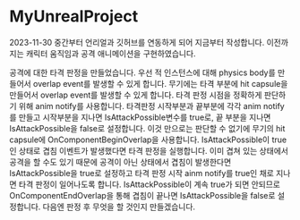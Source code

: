 # MyUnrealProject
2023-11-30
중간부터 언리얼과 깃허브를 연동하게 되어 지금부터 작성합니다.
이전까지는 캐릭터 움직임과 공격 애니메이션을 구현하였습니다.

공격에 대한 타격 판정을 만들었습니다.
우선 적 인스턴스에 대해 physics body를 만들어서 overlap event를 발생할 수 있게 합니다.
무기에는 타격 부분에 hit capsule을 만들어서 overlap event를 발생할 수 있게 합니다.
타격 판정 시점을 정확하게 판단하기 위해 anim notify를 사용합니다.
타격판정 시작부분과 끝부분에 각각 anim notify를 만들고 시작부분을 지나면 IsAttackPossible변수를 true로, 끝 부분을 지나면 IsAttackPossible을 false로 설정합니다.
이것 만으로는 판단할 수 없기에 무기의 hit capsule에 OnComponentBeginOverlap을 사용합니다. 
IsAttackPossible이 true인 상태로 겹침 이벤트가 발생했다면 타격 판정을 실행합니다. 
이미 겹쳐 있는 상태에서 공격을 할 수도 있기 때문에 공격이 아닌 상태에서 겹침이 발생한다면 IsAttackPossible을 true로 설정하고 타격 판정 시작 ainm notify를 true인 채로 지나면 타격 판정이 일어나도록 합니다.
IsAttackPossible이 계속 true가 되면 안되므로 OnComponentEndOverlap을 통해 겹침이 끝나면 IsAttackPossible을 false로 설정합니다.
다음엔 판정 후 무엇을 할 것인지 만들겠습니다.
